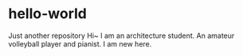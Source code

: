 # hello-world
Just another repository
Hi~ I am an architecture student. An amateur volleyball player and pianist. I am new here.
